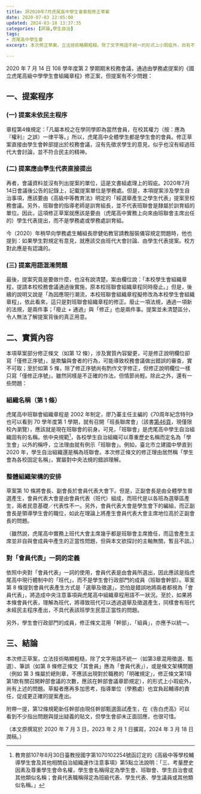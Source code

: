 ```yaml
---
title: 評2020年7月虎尾高中學生會章程修正草案
date: 2020-07-03 22:05:00
updated: 2024-03-18 13:37:35
categories: [評論,學生自治]
tags:
- 虎尾高中學生會
excerpt: 本次修正草案，立法技術略顯粗糙，除了文字用語不統一的形式上小瑕疵外，尚有不少程序上與實質上的問題。草擬者應再多加思考，指導單位（學務處）也宜負起輔導的責任，促成更完善的提案產出。

---
```


2020 年 7 月 14 日 108 學年度第 2 學期期末校務會議，通過由學務處提案的《國立虎尾高級中學學生會組織章程》修正案，但提案有不少問題：

## 一、提案程序

### (一) 提案未依民主程序

章程第4條規定：「凡屬本校之在學同學即為當然會員，在校其權力（按：應為『權利』之誤）一律平等。」所以，虎尾高中全體學生都是學生會的會員。修正草案直接由學生會幹部提出於校務會議，沒有先徵求學生的意見，似乎也沒有經過班代大會討論，並不符合民主的精神。

### (二) 提案應由學生代表直接提出

再者，會議資料並沒有列出提案的單位，這是文書組處理上的瑕疵。2020年7月14日會議後公告的記錄上，記載提案單位是學務處。但是，本項提案涉及學生自治事項，應該要由《高級中等教育法》明定的「經選舉產生之學生代表」提案至校務會議。另外，班聯會的指導老師是訓育組長，並不代表班聯會是隸屬於訓育組的單位。因此，這項修正草案就應該是要由（虎尾高中實務上向來由班聯會主席出任的）學生代表提出，而不是學務處或學務處訓育組。

今（2020）年稍早向學務處生輔組長廖健佑教官請教服裝儀容規定問題時，他也提到：如果學生對規定有意見，就應該交由班代大會討論、由學生代表提案。校方對此應是有認識的。

### (三) 提案用語混淆問題

最後，提案究竟是要做什麼，也沒有說清楚。案由欄位說：「本校學生會組織章程，提請本校校務會議通過後實施，原本校班聯會組織章程同時廢止。」但是，後續的說明又說是「為因應現行潮流，本校班聯會組織章程擬修改為本校學生會組織章程」，依此看來，這只是對班聯會組織章程的修正。廢止一項法規，通過一項新的法規，是兩件事；「廢止 + 通過」與「修正」也是兩件事。提案並未清楚區分，令人無法了解提案背後的真正用意。

## 二、實質內容

本項草案部分修正條文（如第 12 條），涉及實質內容變更，可是修正說明欄位卻寫「僅修正序號」，是欺騙與會者的行為，可能導致校務會議做出錯誤的審查，實不可取；至於如第 5 條，除了修正序號尚有酌作文字修正，但修正說明欄位一樣只寫「僅修正序號」，雖然同樣是不正確的作法，但情節尚輕。除此之外，還有一些問題：

### 組織名稱（第 1 條）

虎尾高中班聯會組織章程是 2002 年制定，廖乃蓁主任主編的《70周年紀念特刊》也可以看到 70 學年度第 1 學期，就有召開「班長聯席會」（該書[第46頁](http://hbook.hwsh.ylc.edu.tw/gogofinderReader/index.php?bid=195&p=46#page/46)，現僅限校內瀏覽），應該就是現在班聯會的前身。可見，「班聯會」是虎尾高中學生自治組織固有的名稱。依中央規範[^1]，各校學生自治組織可以尊重歷史名稱而定名為「學生會」以外的稱呼，立法理由就有例示「班聯會」。例如，臺北市立建國中學直到 2020 年，學生自治組織還是稱為班聯會。本次修正條文的修正理由居然稱「學生會為各校固定名稱」，實屬對中央法規的錯誤理解。

[^1]: 教育部107年8月30日臺教授國字第1070102254號函訂定的《高級中等學校輔導學生會及其他相關自治組織運作注意事項》第5點立法說明：「三、考量歷史因素及尊重學生會命名權，學生會名稱得定為學生會、班聯會、學生自治會或其他類似名稱；會員代表職稱得定為班級代表、學生代表、學生議員或其他類似名稱。」

### 整體組織架構的安排

草案第 10 條將會長、副會長於會員代表大會下。但是，正副會長是由全體學生普選產生，會員代表大會是由會員代表（班代）組成，而班代是以各班為選舉區產生，兩者民意基礎／代表性不一。另外，會員代表大會是學生會下的編組，而正副會長是領導學生會的職位，如此在理論上將產生會員代表大會主席地位高於正副會長的問題。

（雖然說，虎尾高中實務上班代大會主席幾乎都是班聯會主席擔任，而這會產生主席並非自與會成員中產生的正當性問題，但與本文欲探討的主軸無關，暫且不談。）

### 對「會員代表」一詞的定義

依照中央對「會員代表」一詞的使用，會員代表是由會員所選出，因此應該是指虎尾高中現行體制中的「班代」，而不是學生會行政部門的成員（班聯會幹部）。草案第 8 條提到會員代表產生方式是「選舉及徵選」，恐怕是錯誤地將兩者都視為「會員代表」，將造成中央注意事項與虎尾高中組織章程用語不一狀況。至於，如果將本條會員代表，理解為班代，將導致班代可以透過選舉及徵選產生，同樣會有班代未經民主程序產出，不具代表該班學生民意正當性的問題。

另外，學生會行政部門的成員，修正條文混用「幹部」、「組員」，亦應予以統一。

## 三、結論

本次修正草案，立法技術略顯粗糙，除了文字用語不統一（如第3章混用徵選、甄選）、筆誤（如第 8 條修正條文「其會員」應為「會員代表」），或是條文架構問題（例如 第 3 條屬於總則章，不應該出現對於職務的「明確規定」，修正條文第1項第1款有關召開幹部會議的次數，應該在幹部會議章節規定），的形式上小瑕疵外，尚有上述的問題。草擬者應再多加思考，指導單位（學務處）也宜負起輔導的責任，促成更正確的提案產出。

附帶一提，第12條規範新任幹部由現任幹部甄選面試產生，在《告白虎高》可以看到不少指出問題與提出疑義的貼文，但學生會卻未正面回應，也很可惜。

（本文原撰寫於 2020 年 7 月 3 日，2023 年 2 月 1 日擴寫，2024 年 3 月 18 日潤稿。）